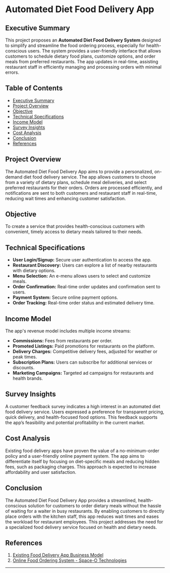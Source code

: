 # Automated Diet Food Delivery App

## Executive Summary
This project proposes an **Automated Diet Food Delivery System** designed to simplify and streamline the food ordering process, especially for health-conscious users. The system provides a user-friendly interface that allows customers to schedule dietary food plans, customize options, and order meals from preferred restaurants. The app updates in real-time, assisting restaurant staff in efficiently managing and processing orders with minimal errors.

## Table of Contents
- [Executive Summary](#executive-summary)
- [Project Overview](#project-overview)
- [Objective](#objective)
- [Technical Specifications](#technical-specifications)
- [Income Model](#income-model)
- [Survey Insights](#survey-insights)
- [Cost Analysis](#cost-analysis)
- [Conclusion](#conclusion)
- [References](#references)

## Project Overview
The Automated Diet Food Delivery App aims to provide a personalized, on-demand diet food delivery service. The app allows customers to choose from a variety of dietary plans, schedule meal deliveries, and select preferred restaurants for their orders. Orders are processed efficiently, and notifications are sent to both customers and restaurant staff in real-time, reducing wait times and enhancing customer satisfaction.

## Objective
To create a service that provides health-conscious customers with convenient, timely access to dietary meals tailored to their needs.

## Technical Specifications
- **User Login/Signup:** Secure user authentication to access the app.
- **Restaurant Discovery:** Users can explore a list of nearby restaurants with dietary options.
- **Menu Selection:** An e-menu allows users to select and customize meals.
- **Order Confirmation:** Real-time order updates and confirmation sent to users.
- **Payment System:** Secure online payment options.
- **Order Tracking:** Real-time order status and estimated delivery time.

## Income Model
The app's revenue model includes multiple income streams:
- **Commissions:** Fees from restaurants per order.
- **Promoted Listings:** Paid promotions for restaurants on the platform.
- **Delivery Charges:** Competitive delivery fees, adjusted for weather or peak times.
- **Subscription Plans:** Users can subscribe for additional services or discounts.
- **Marketing Campaigns:** Targeted ad campaigns for restaurants and health brands.

## Survey Insights
A customer feedback survey indicates a high interest in an automated diet food delivery service. Users expressed a preference for transparent pricing, quick delivery, and health-focused food options. This feedback supports the app’s feasibility and potential profitability in the current market.

## Cost Analysis
Existing food delivery apps have proven the value of a no-minimum-order policy and a user-friendly online payment system. The app aims to differentiate itself by focusing on diet-specific meals and reducing hidden fees, such as packaging charges. This approach is expected to increase affordability and user satisfaction.

## Conclusion
The Automated Diet Food Delivery App provides a streamlined, health-conscious solution for customers to order dietary meals without the hassle of waiting for a waiter in busy restaurants. By enabling customers to directly place orders with the kitchen staff, this app reduces wait times and eases the workload for restaurant employees. This project addresses the need for a specialized food delivery service focused on health and dietary needs.

## References
1. [Existing Food Delivery App Business Model](https://whatisthebusinessmodelof.com/business-models/existing-app-business-model/#:~:text=cloud%20kitchen%20boom.-,Existing%20app%27s%20Business%20Model,Drop%20Service)
2. [Online Food Ordering System - Space-O Technologies](https://www.spaceotechnologies.com/blog/online-food-ordering-system-advantages-disadvantages/)

---
